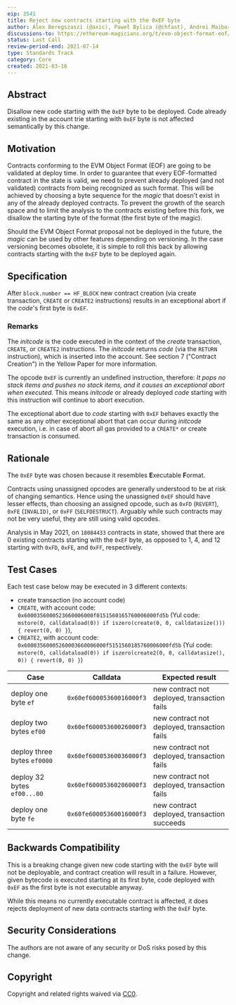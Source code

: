 ```yaml
---
eip: 3541
title: Reject new contracts starting with the 0xEF byte
author: Alex Beregszaszi (@axic), Paweł Bylica (@chfast), Andrei Maiboroda (@gumb0), Alexey Akhunov (@AlexeyAkhunov), Christian Reitwiessner (@chriseth), Martin Swende (@holiman)
discussions-to: https://ethereum-magicians.org/t/evm-object-format-eof/5727
status: Last Call
review-period-end: 2021-07-14
type: Standards Track
category: Core
created: 2021-03-16
---
```


## Abstract

Disallow new code starting with the `0xEF` byte to be deployed. Code already existing in the account trie starting with `0xEF` byte is not affected semantically by this change.

## Motivation

Contracts conforming to the EVM Object Format (EOF) are going to be validated at deploy time. In order to guarantee that every EOF-formatted contract in the state is valid, we need to prevent already deployed (and not validated) contracts from being recognized as such format. This will be achieved by choosing a byte sequence for the *magic* that doesn't exist in any of the already deployed contracts. To prevent the growth of the search space and to limit the analysis to the contracts existing before this fork, we disallow the starting byte of the format (the first byte of the magic).

Should the EVM Object Format proposal not be deployed in the future, the *magic* can be used by other features depending on versioning. In the case versioning becomes obsolete, it is simple to roll this back by allowing contracts starting with the `0xEF` byte to be deployed again.

## Specification

After `block.number == HF_BLOCK` new contract creation (via create transaction, `CREATE` or `CREATE2` instructions) results in an exceptional abort if the _code_'s first byte is `0xEF`. 

### Remarks

The *initcode* is the code executed in the context of the *create* transaction, `CREATE`, or `CREATE2` instructions. The *initcode* returns *code* (via the `RETURN` instruction), which is inserted into the account. See section 7 ("Contract Creation") in the Yellow Paper for more information.

The opcode `0xEF` is currently an undefined instruction, therefore: *It pops no stack items and pushes no stack items, and it causes an exceptional abort when executed.* This means *initcode* or already deployed *code* starting with this instruction will continue to abort execution.

The exceptional abort due to *code* starting with `0xEF` behaves exactly the same as any other exceptional abort that can occur during *initcode* execution, i.e. in case of abort all gas provided to a `CREATE*` or create transaction is consumed.

## Rationale

The `0xEF` byte was chosen because it resembles **E**xecutable **F**ormat.

Contracts using unassigned opcodes are generally understood to be at risk of changing semantics. Hence using the unassigned `0xEF` should have lesser effects, than choosing an assigned opcode, such as `0xFD` (`REVERT`), `0xFE` (`INVALID)`, or `0xFF` (`SELFDESTRUCT`). Arguably while such contracts may not be very useful, they are still using valid opcodes.

Analysis in May 2021, on `18084433` contracts in state, showed that there are 0 existing contracts starting with the `0xEF` byte, as opposed to 1, 4, and 12 starting with `0xFD`, `0xFE`, and `0xFF`, respectively.

## Test Cases

Each test case below may be executed in 3 different contexts:
- create transaction (no account code)
- `CREATE`, with account code: `0x6000356000523660006000f0151560165760006000fd5b` (Yul code: `mstore(0, calldataload(0)) if iszero(create(0, 0, calldatasize())) { revert(0, 0) }`),
- `CREATE2`, with account code: `0x60003560005260003660006000f5151560185760006000fd5b` (Yul code: `mstore(0, calldataload(0)) if iszero(create2(0, 0, calldatasize(), 0)) { revert(0, 0) }`)

| Case  | Calldata | Expected result |
| -------- | -------- | -------- |
| deploy one byte `ef` | `0x60ef60005360016000f3` | new contract not deployed, transaction fails |
| deploy two bytes `ef00` | `0x60ef60005360026000f3` | new contract not deployed, transaction fails |
| deploy three bytes `ef0000` | `0x60ef60005360036000f3` | new contract not deployed, transaction fails |
| deploy 32 bytes `ef00...00` | `0x60ef60005360206000f3` | new contract not deployed, transaction fails |
| deploy one byte `fe` | `0x60fe60005360016000f3` | new contract deployed, transaction succeeds |

## Backwards Compatibility

This is a breaking change given new code starting with the `0xEF` byte will not be deployable, and contract creation will result in a failure. However, given bytecode is executed starting at its first byte, code deployed with `0xEF` as the first byte is not executable anyway.

While this means no currently executable contract is affected, it does rejects deployment of new data contracts starting with the `0xEF` byte.

## Security Considerations

The authors are not aware of any security or DoS risks posed by this change.

## Copyright

Copyright and related rights waived via [CC0](https://creativecommons.org/publicdomain/zero/1.0/).
